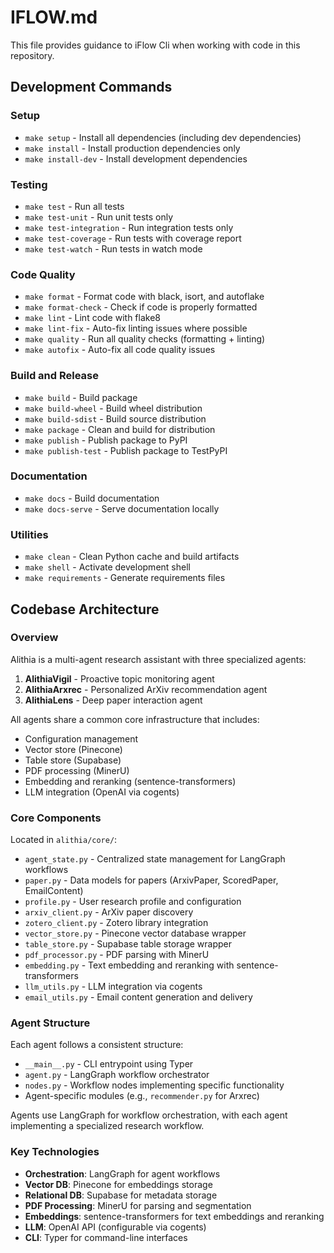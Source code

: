 # IFLOW.md

This file provides guidance to iFlow Cli when working with code in this repository.

## Development Commands

### Setup
- `make setup` - Install all dependencies (including dev dependencies)
- `make install` - Install production dependencies only
- `make install-dev` - Install development dependencies

### Testing
- `make test` - Run all tests
- `make test-unit` - Run unit tests only
- `make test-integration` - Run integration tests only
- `make test-coverage` - Run tests with coverage report
- `make test-watch` - Run tests in watch mode

### Code Quality
- `make format` - Format code with black, isort, and autoflake
- `make format-check` - Check if code is properly formatted
- `make lint` - Lint code with flake8
- `make lint-fix` - Auto-fix linting issues where possible
- `make quality` - Run all quality checks (formatting + linting)
- `make autofix` - Auto-fix all code quality issues

### Build and Release
- `make build` - Build package
- `make build-wheel` - Build wheel distribution
- `make build-sdist` - Build source distribution
- `make package` - Clean and build for distribution
- `make publish` - Publish package to PyPI
- `make publish-test` - Publish package to TestPyPI

### Documentation
- `make docs` - Build documentation
- `make docs-serve` - Serve documentation locally

### Utilities
- `make clean` - Clean Python cache and build artifacts
- `make shell` - Activate development shell
- `make requirements` - Generate requirements files

## Codebase Architecture

### Overview
Alithia is a multi-agent research assistant with three specialized agents:
1. **AlithiaVigil** - Proactive topic monitoring agent
2. **AlithiaArxrec** - Personalized ArXiv recommendation agent
3. **AlithiaLens** - Deep paper interaction agent

All agents share a common core infrastructure that includes:
- Configuration management
- Vector store (Pinecone)
- Table store (Supabase)
- PDF processing (MinerU)
- Embedding and reranking (sentence-transformers)
- LLM integration (OpenAI via cogents)

### Core Components
Located in `alithia/core/`:
- `agent_state.py` - Centralized state management for LangGraph workflows
- `paper.py` - Data models for papers (ArxivPaper, ScoredPaper, EmailContent)
- `profile.py` - User research profile and configuration
- `arxiv_client.py` - ArXiv paper discovery
- `zotero_client.py` - Zotero library integration
- `vector_store.py` - Pinecone vector database wrapper
- `table_store.py` - Supabase table storage wrapper
- `pdf_processor.py` - PDF parsing with MinerU
- `embedding.py` - Text embedding and reranking with sentence-transformers
- `llm_utils.py` - LLM integration via cogents
- `email_utils.py` - Email content generation and delivery

### Agent Structure
Each agent follows a consistent structure:
- `__main__.py` - CLI entrypoint using Typer
- `agent.py` - LangGraph workflow orchestrator
- `nodes.py` - Workflow nodes implementing specific functionality
- Agent-specific modules (e.g., `recommender.py` for Arxrec)

Agents use LangGraph for workflow orchestration, with each agent implementing a specialized research workflow.

### Key Technologies
- **Orchestration**: LangGraph for agent workflows
- **Vector DB**: Pinecone for embeddings storage
- **Relational DB**: Supabase for metadata storage
- **PDF Processing**: MinerU for parsing and segmentation
- **Embeddings**: sentence-transformers for text embeddings and reranking
- **LLM**: OpenAI API (configurable via cogents)
- **CLI**: Typer for command-line interfaces
